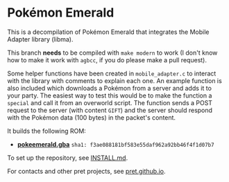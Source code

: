 # Pokémon Emerald

This is a decompilation of Pokémon Emerald that integrates the Mobile Adapter library (libma).

This branch **needs** to be compiled with `make modern` to work (I don't know how to make it work with `agbcc`, if you do please make a pull request).

Some helper functions have been created in `mobile_adapter.c` to interact with the library with comments to explain each one.
An example function is also included which downloads a Pokémon from a server and adds it to your party. The easiest way to test this would be to make the function a `special` and call it from an overworld script. The function sends a POST request to the server (with content `GIFT`) and the server should respond with the Pokémon data (100 bytes) in the packet's content.

It builds the following ROM:

* [**pokeemerald.gba**](https://datomatic.no-intro.org/index.php?page=show_record&s=23&n=1961) `sha1: f3ae088181bf583e55daf962a92bb46f4f1d07b7`

To set up the repository, see [INSTALL.md](INSTALL.md).

For contacts and other pret projects, see [pret.github.io](https://pret.github.io/).
